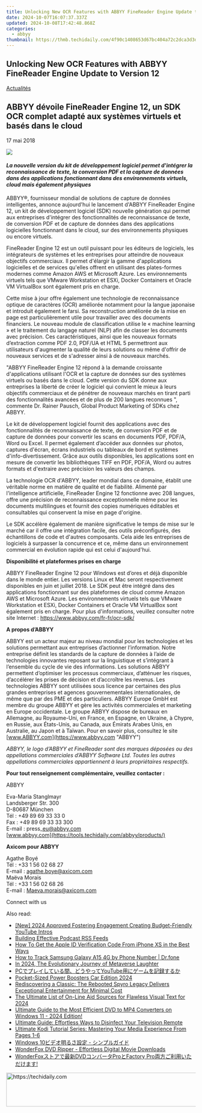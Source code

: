 ```yaml
---
title: Unlocking New OCR Features with ABBYY FineReader Engine Update to Version 12
date: 2024-10-07T16:07:37.337Z
updated: 2024-10-08T17:42:48.868Z
categories:
  - abbyy
thumbnail: https://thmb.techidaily.com/4f90c1408653d67bc404a72c2dca3d3d52e3a294965755306154ed4cda4187a3.png
---
```


## Unlocking New OCR Features with ABBYY FineReader Engine Update to Version 12

[Actualités](https://tools.techidaily.com/abbyy/products/)

## ABBYY dévoile FineReader Engine 12, un SDK OCR complet adapté aux systèmes virtuels et basés dans le cloud

17 mai 2018

![](https://content.abbyy.com/-/media/project/abbyy/abbyy/branchtemplates/shutterstock_1272462163_1296-x-729.jpg?h=729&iar=0&w=1296)

#### _La nouvelle version du kit de développement logiciel permet d'intégrer la reconnaissance de texte, la conversion PDF et la capture de données dans des applications fonctionnant dans des environnements virtuels, cloud mais également physiques_

  
ABBYY®, fournisseur mondial de solutions de capture de données intelligentes, annonce aujourd'hui le lancement d'ABBYY FineReader Engine 12, un kit de développement logiciel (SDK) nouvelle génération qui permet aux entreprises d'intégrer des fonctionnalités de reconnaissance de texte, de conversion PDF et de capture de données dans des applications logicielles fonctionnant dans le cloud, sur des environnements physiques ou encore virtuels.

FineReader Engine 12 est un outil puissant pour les éditeurs de logiciels, les intégrateurs de systèmes et les entreprises pour atteindre de nouveaux objectifs commerciaux. Il permet d'élargir la gamme d'applications logicielles et de services qu'elles offrent en utilisant des plates-formes modernes comme Amazon AWS et Microsoft Azure. Les environnements virtuels tels que VMware Workstation et ESXi, Docker Containers et Oracle VM VirtualBox sont également pris en charge.

Cette mise à jour offre également une technologie de reconnaissance optique de caractères (OCR) améliorée notamment pour la langue japonaise et introduit également le farsi. Sa reconstruction améliorée de la mise en page est particulièrement utile pour travailler avec des documents financiers. Le nouveau module de classification utilise le « machine learning » et le traitement du langage naturel (NLP) afin de classer les documents avec précision. Ces caractéristiques, ainsi que les nouveaux formats d’extraction comme PDF 2.0, PDF/UA et HTML 5 permettront aux utilisateurs d'augmenter la qualité de leurs solutions ou même d'offrir de nouveaux services et de s'adresser ainsi à de nouveaux marchés.

"ABBYY FineReader Engine 12 répond à la demande croissante d'applications utilisant l'OCR et la capture de données sur des systèmes virtuels ou basés dans le cloud. Cette version du SDK donne aux entreprises la liberté de créer le logiciel qui convient le mieux à leurs objectifs commerciaux et de pénétrer de nouveaux marchés en tirant parti des fonctionnalités avancées et de plus de 200 langues reconnues ", commente Dr. Rainer Pausch, Global Product Marketing of SDKs chez ABBYY.

Le kit de développement logiciel fournit des applications avec des fonctionnalités de reconnaissance de texte, de conversion PDF et de capture de données pour convertir les scans en documents PDF, PDF/A, Word ou Excel. Il permet également d’accéder aux données sur photos, captures d'écran, écrans industriels ou tableaux de bord et systèmes d'info-divertissement. Grâce aux outils disponibles, les applications sont en mesure de convertir les bibliothèques TIFF en PDF, PDF/A, Word ou autres formats et d'extraire avec précision les valeurs des champs.

La technologie OCR d'ABBYY, leader mondial dans ce domaine, établit une véritable norme en matière de qualité et de fiabilité. Alimenté par l'intelligence artificielle, FineReader Engine 12 fonctionne avec 208 langues, offre une précision de reconnaissance exceptionnelle même pour les documents multilingues et fournit des copies numériques éditables et consultables qui conservent la mise en page d'origine.

Le SDK accélère également de manière significative le temps de mise sur le marché car il offre une intégration facile, des outils préconfigurés, des échantillons de code et d'autres composants. Cela aide les entreprises de logiciels à surpasser la concurrence et ce, même dans un environnement commercial en évolution rapide qui est celui d'aujourd'hui.

  
**Disponibilité et plateformes prises en charge**

ABBYY FineReader Engine 12 pour Windows est d’ores et déjà disponible dans le monde entier. Les versions Linux et Mac seront respectivement disponibles en juin et juillet 2018\. Le SDK peut être intégré dans des applications fonctionnant sur des plateformes de cloud comme Amazon AWS et Microsoft Azure. Les environnements virtuels tels que VMware Workstation et ESXi, Docker Containers et Oracle VM VirtualBox sont également pris en charge. Pour plus d'informations, veuillez consulter notre site Internet : <https://www.abbyy.com/fr-fr/ocr-sdk/>

  
**A propos d’ABBYY**

ABBYY est un acteur majeur au niveau mondial pour les technologies et les solutions permettant aux entreprises d’actionner l’information. Notre entreprise définit les standards de la capture de données à l’aide de technologies innovantes reposant sur la linguistique et s’intégrant à l’ensemble du cycle de vie des informations. Les solutions ABBYY permettent d’optimiser les processus commerciaux, d’atténuer les risques, d’accélérer les prises de décision et d’accroître les revenus. Les technologies ABBYY sont utilisées sous licence par certaines des plus grandes entreprises et agences gouvernementales internationales, de même que par des PME et des particuliers. ABBYY Europe GmbH est membre du groupe ABBYY et gère les activités commerciales et marketing en Europe occidentale. Le groupe ABBYY dispose de bureaux en Allemagne, au Royaume-Uni, en France, en Espagne, en Ukraine, à Chypre, en Russie, aux États-Unis, au Canada, aux Émirats Arabes Unis, en Australie, au Japon et à Taïwan. Pour en savoir plus, consultez le site [www.ABBYY.com](https://www.abbyy.com "ABBYY")

_ABBYY, le logo d’ABBYY et FineReader sont des marques déposées ou des appellations commerciales d’ABBYY Software Ltd. Toutes les autres appellations commerciales appartiennent à leurs propriétaires respectifs._

  
**Pour tout renseignement complémentaire, veuillez contacter :**

ABBYY

Eva-Maria Stanglmayr  
Landsberger Str. 300  
D-80687 München  
Tél : +49 89 69 33 33 0  
Fax : +49 89 69 33 33 300  
E-mail : press\_eu@abbyy.com  
[www.abbyy.com](https://tools.techidaily.com/abbyy/products/)  
  
**Axicom pour ABBYY**

Agathe Boyé  
Tél : +33 1 56 02 68 27  
E-mail : agathe.boye@axicom.com  
Maëva Morais  
Tél : +33 1 56 02 68 26  
E-mail : Maeva.morais@axicom.com  
  
Connect with us

<ins class="adsbygoogle"
     style="display:block"
     data-ad-format="autorelaxed"
     data-ad-client="ca-pub-7571918770474297"
     data-ad-slot="1223367746"></ins>

<ins class="adsbygoogle"
     style="display:block"
     data-ad-client="ca-pub-7571918770474297"
     data-ad-slot="8358498916"
     data-ad-format="auto"
     data-full-width-responsive="true"></ins>

<span class="atpl-alsoreadstyle">Also read:</span>
<div><ul>
<li><a href="https://youtube-web.techidaily.com/024-approved-fostering-engagement-creating-budget-friendly-youtube-intros/"><u>[New] 2024 Approved Fostering Engagement Creating Budget-Friendly YouTube Intros</u></a></li>
<li><a href="https://extra-resources.techidaily.com/building-effective-podcast-rss-feeds/"><u>Building Effective Podcast RSS Feeds</u></a></li>
<li><a href="https://apple-account.techidaily.com/how-to-get-the-apple-id-verification-code-from-iphone-xs-in-the-best-ways-by-drfone-ios/"><u>How To Get the Apple ID Verification Code From iPhone XS in the Best Ways</u></a></li>
<li><a href="https://android-location-track.techidaily.com/how-to-track-samsung-galaxy-a15-4g-by-phone-number-drfone-by-drfone-virtual-android/"><u>How to Track Samsung Galaxy A15 4G by Phone Number | Dr.fone</u></a></li>
<li><a href="https://some-approaches.techidaily.com/in-2024-the-evolutionary-journey-of-metaverse-laughter/"><u>In 2024, The Evolutionary Journey of Metaverse Laughter</u></a></li>
<li><a href="https://solve-info.techidaily.com/1726027352517-pcyoutube/"><u>PCでプレイしている間、どうやってYouTube用にゲームを記録するか</u></a></li>
<li><a href="https://buynow-info.techidaily.com/pocket-sized-power-boosters-car-edition-2024/"><u>Pocket-Sized Power Boosters Car Edition 2024</u></a></li>
<li><a href="https://buynow-marvelous.techidaily.com/rediscovering-a-classic-the-rebooted-spyro-legacy-delivers-exceptional-entertainment-for-minimal-cost/"><u>Rediscovering a Classic: The Rebooted Spyro Legacy Delivers Exceptional Entertainment for Minimal Cost</u></a></li>
<li><a href="https://fox-cloud.techidaily.com/the-ultimate-list-of-on-line-aid-sources-for-flawless-visual-text-for-2024/"><u>The Ultimate List of On-Line Aid Sources for Flawless Visual Text for 2024</u></a></li>
<li><a href="https://solve-info.techidaily.com/ultimate-guide-to-the-most-efficient-dvd-to-mp4-converters-on-windows-11-2024-edition/"><u>Ultimate Guide to the Most Efficient DVD to MP4 Converters on Windows 11 - 2024 Edition!</u></a></li>
<li><a href="https://technical-tips.techidaily.com/ultimate-guide-effortless-ways-to-disinfect-your-television-remote/"><u>Ultimate Guide: Effortless Ways to Disinfect Your Television Remote</u></a></li>
<li><a href="https://solve-info.techidaily.com/ultimate-kodi-tutorial-series-mastering-your-media-experience-from-pages-1-6/"><u>Ultimate Kodi Tutorial Series: Mastering Your Media Experience From Pages 1-6</u></a></li>
<li><a href="https://solve-info.techidaily.com/1726027361613-windows-10/"><u>Windows 10ビデオ明るさ設定 - シンプルガイド</u></a></li>
<li><a href="https://solve-info.techidaily.com/wonderfox-dvd-ripper-effortless-digital-movie-downloads/"><u>WonderFox DVD Ripper - Effortless Digital Movie Downloads</u></a></li>
<li><a href="https://solve-info.techidaily.com/wonderfoxdvdprofactory-pro/"><u>WonderFoxストアで最新DVDコンバータProとFactory Pro両方ご利用いただけます!</u></a></li>
</ul></div>

<!-- affiliate ads begin -->
<a href="https://unicoeye.pxf.io/c/5597632/2134229/18498" target="_top" id="2134229">
  <img src="//a.impactradius-go.com/display-ad/18498-2134229" border="0" alt="https://techidaily.com" width="728" height="90"/>
</a>
<img height="0" width="0" src="https://unicoeye.pxf.io/i/5597632/2134229/18498" style="position:absolute;visibility:hidden;" border="0" />
<!-- affiliate ads end -->

